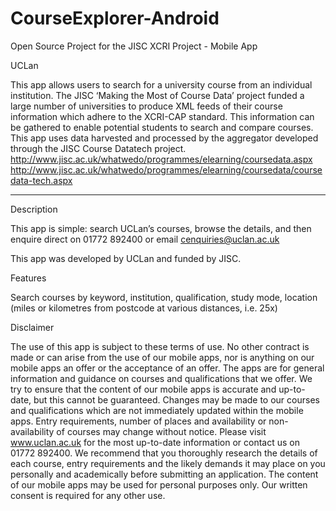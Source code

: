 CourseExplorer-Android
======================

Open Source Project for the JISC XCRI Project - Mobile App


UCLan 

This app allows users to search for a university course from an individual institution.  The JISC ‘Making the Most of Course Data’ project funded a large number of universities to produce XML feeds of their course information which adhere to the XCRI-CAP standard.  This information can be gathered to enable potential students to search and compare courses.  This app uses data harvested and processed by the aggregator developed through the JISC Course Datatech project. 
http://www.jisc.ac.uk/whatwedo/programmes/elearning/coursedata.aspx http://www.jisc.ac.uk/whatwedo/programmes/elearning/coursedata/coursedata-tech.aspx


_____________________________________________________________________________________________________________

Description

This app is simple: search UCLan’s courses, browse the details, and then enquire direct on 01772 892400 or email cenquiries@uclan.ac.uk 

This app was developed by UCLan and funded by JISC.

Features

Search courses by keyword, institution, qualification, study mode, location (miles or kilometres from postcode at various distances, i.e. 25x)



Disclaimer

The use of this app is subject to these terms of use. No other contract is made or can arise from the use of our mobile apps, nor is anything on our mobile apps an offer or the acceptance of an offer.
The apps are for general information and guidance on courses and qualifications that we offer. 
We try to ensure that the content of our mobile apps is accurate and up-to-date, but this cannot be guaranteed. Changes may be made to our courses and qualifications which are not immediately updated within the mobile apps. Entry requirements, number of places and availability or non-availability of courses may change without notice. Please visit www.uclan.ac.uk for the most up-to-date information or contact us on 01772 892400.
We recommend that you thoroughly research the details of each course, entry requirements and the likely demands it may place on you personally and academically before submitting an application.
The content of our mobile apps may be used for personal purposes only. Our written consent is required for any other use. 

